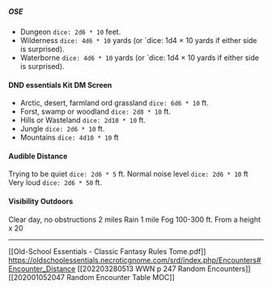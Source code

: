 ##### OSE
-  Dungeon `dice: 2d6 * 10` feet.
-  Wilderness `dice: 4d6 * 10` yards (or `dice: 1d4 × 10 yards if either side is surprised).
-  Waterborne `dice: 4d6 * 10` yards (or `dice: 1d4 × 10 yards if either side is surprised).
#### DND essentials Kit DM Screen
- Arctic, desert, farmland ord grassland `dice: 6d6 * 10` ft.
- Forst, swamp or woodland `dice: 2d8 * 10` ft.
- Hills or Wasteland `dice: 2d10 * 10` ft.
- Jungle `dice: 2d6 * 10` ft.
- Mountains `dice: 4d10 * 10` ft
#### Audible Distance
Trying to be quiet `dice: 2d6 * 5` ft.
Normal noise level `dice: 2d6 * 10` ft
Very loud `dice: 2d6 * 50` ft.
#### Visibility Outdoors
Clear day, no obstructions 2 miles
Rain 1 mile
Fog 100-300 ft.
From a height x 20

---
[[Old-School Essentials - Classic Fantasy Rules Tome.pdf]]
https://oldschoolessentials.necroticgnome.com/srd/index.php/Encounters#Encounter_Distance
[[202203280513 WWN p 247 Random Encounters]]
[[202001052047 Random Encounter Table MOC]]